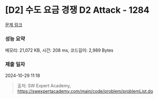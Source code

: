 # [D2] 수도 요금 경쟁 D2 Attack - 1284 

[문제 링크](https://swexpertacademy.com/main/code/problem/problemDetail.do?contestProbId=AV189xUaI8UCFAZN) 

### 성능 요약

메모리: 21,072 KB, 시간: 208 ms, 코드길이: 2,989 Bytes

### 제출 일자

2024-10-29 11:18



> 출처: SW Expert Academy, https://swexpertacademy.com/main/code/problem/problemList.do